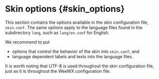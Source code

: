 # Skin options {#skin_options}

This section contains the options available in the skin configuration
file, `skin.conf`. The same options apply to the language files
found in the subdirectory `lang`, such as `lang/en.conf` for English.

We recommend to put

-   options that control the behavior of the skin into `skin.conf`; and
-   language dependent labels and texts into the language files.

It is worth noting that UTF-8 is used throughout the skin configuration file,
just as it is throughout the WeeWX configuration file.
